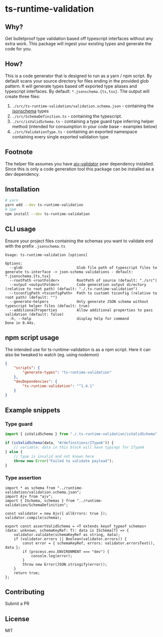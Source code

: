# ts-runtime-validation

## Why?

Get bulletproof type validation based off typescript interfaces without any extra work. This package will ingest your existing types and generate the code for you.

## How?

This is a code generator that is designed to run as a yarn / npm script. By default scans your source directory for files ending in the provided glob pattern. It will generate types based off exported type aliases and typescript interfaces. By default: `*.jsonschema.{ts,tsx}`. The output will create three files:

1. `./src/ts-runtime-validation/validation.schema.json` - containing the [jsonschema](http://json-schema.org/) types
1. `./src/SchemaDefinition.ts` - containing the typescript.
1. `./src/isValidSchema.ts` - containing a type guard type inferring helper method (intended for consumption in your code base - examples below)
1. `./src/ValidationType.ts` - containing an exported namespace containing every single exported validation type

## Footnote

The helper file assumes you have [ajv-validator](https://github.com/ajv-validator/ajv) peer dependency installed. Since this is only a code generation tool this package can be installed as a dev dependency.

## Installation

```bash
# yarn
yarn add --dev ts-runtime-validation
# npm
npm install --dev ts-runtime-validation
```

## CLI usage

Ensure your project files containing the schemas you want to validate end with the prefix `.jsonschema.ts`

```
Usage: ts-runtime-validation [options]

Options:
  --glob                         Glob file path of typescript files to generate ts-interface -> json-schema validations - default: *.jsonschema.{ts,tsx}
  --rootPath <rootFolder>        RootPath of source (default: "./src")
  --output <outputFolder>        Code generation output directory (relative to root path) (default: "./.ts-runtime-validation")
  --tsconfigPath <tsconfigPath>  Path to customt tsconfig (relative to root path) (default: "")
  --generate-helpers             Only generate JSON schema without typescript helper files (default: true)
  --additionalProperties         Allow additional properties to pass validation (default: false)
  -h, --help                     display help for command
Done in 0.44s.
```

## npm script usage

The intended use for ts-runtime-validation is as a npm script. Here it can also be tweaked to watch (eg. using nodemon)

```json
{
    "scripts": {
        "generate-types": "ts-runtime-validation"
    },
    "devDependencies": {
        "ts-runtime-validation": "^1.4.1"
    }
}
```

## Example snippets

### Type guard

```typescript
import { isValidSchema } from "./.ts-runtime-validation/isValidSchema"; // this is autogenerated by the CLI as a helper file

if (isValidSchema(data, "#/definitions/ITypeA")) {
    // variable: data in this block will have typings for ITypeA
} else {
    // type is invalid and not known here
    throw new Error("Failed to validate payload");
}
```

### Type assertion

```
import * as schema from "../runtime-validation/validation.schema.json";
import Ajv from "ajv";
import { ISchema, schemas } from "../runtime-validation/SchemaDefinition";

const validator = new Ajv({ allErrors: true });
validator.compile(schema);

export const assertValidSchema = <T extends keyof typeof schemas>(data: unknown, schemaKeyRef: T): data is ISchema[T] => {
    validator.validate(schemaKeyRef as string, data);
    if (validator.errors || Boolean(validator.errors)) {
        const error = { schemaKeyRef, errors: validator.errorsText(), data };
        if (process.env.ENVIRONMENT === "dev") {
            console.log(error);
        }
        throw new Error(JSON.stringify(error));
    }
    return true;
};
```

## Contributing

Submit a PR

## License

MIT
